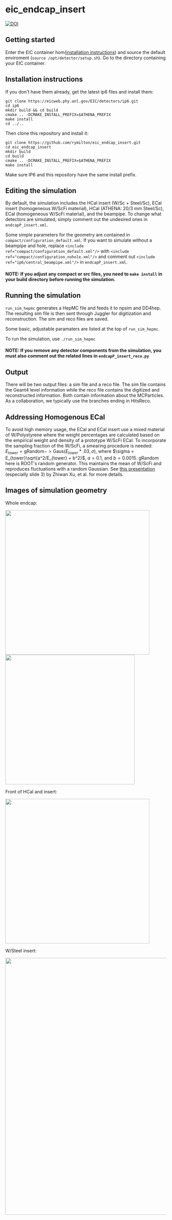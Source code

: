 # eic_endcap_insert

[![DOI](https://zenodo.org/badge/491633889.svg)](https://zenodo.org/badge/latestdoi/491633889)

Getting started
---------------------------------
Enter the EIC container hom([installation instructions](https://eic.phy.anl.gov/tutorials/eic_tutorial/getting-started/quickstart/)) and source the default enviroment (`source /opt/detector/setup.sh`). Go to the directory containing your EIC container.
## Installation instructions

If you don't have them already, get the latest ip6 files and install them:
```
git clone https://eicweb.phy.anl.gov/EIC/detectors/ip6.git
cd ip6
mkdir build && cd build
cmake .. -DCMAKE_INSTALL_PREFIX=$ATHENA_PREFIX
make install
cd ../..
```
Then clone this repository and install it:
```
git clone https://github.com/rymilton/eic_endcap_insert.git
cd eic_endcap_insert
mkdir build
cd build
cmake .. -DCMAKE_INSTALL_PREFIX=$ATHENA_PREFIX
make install
```
Make sure IP6 and this repository have the same install prefix.

## Editing the simulation
By default, the simulation includes the HCal insert (W/Sc + Steel/Sc), ECal insert (homogeneous W/ScFi material), HCal (ATHENA: 20/3 mm Steel/Sc), ECal (homogeneous W/ScFi material), and the beampipe. To change what detectors are simulated, simply comment out the undesired ones in `endcapP_insert.xml`.

Some simple parameters for the geometry are contained in `compact/configuration_default.xml`. If you want to simulate without a beampipe and hole, replace `<include ref="compact/configuration_default.xml"/>` with `<include ref="compact/configuration_nohole.xml"/>` and comment out `<include ref="ip6/central_beampipe.xml"/>` in `endcapP_insert.xml`.

#### NOTE: If you adjust any compact or src files, you need to `make install` in your build directory before running the simulation.

## Running the simulation
`run_sim_hepmc` generates a HepMC file and feeds it to npsim and DD4hep. The resulting sim file is then sent through Juggler for digitization and reconstruction. The sim and reco files are saved. 

Some basic, adjustable paramaters are listed at the top of `run_sim_hepmc`.

To run the simulation, use `./run_sim_hepmc`

#### NOTE: If you remove any detector components from the simulation, you must also comment out the related lines in `endcapP_insert_reco.py`

## Output
There will be two output files: a sim file and a reco file. The sim file contains the Geant4 level information while the reco file contains the digitized and reconstructed information. Both contain information about the MCParticles. As a collaboration, we typically use the branches ending in HitsReco. 

## Addressing Homogenous ECal
To avoid high memory usage, the ECal and ECal insert use a mixed material of W/Polystyrene where the weight percentages are calculated based on the empirical weight and density of a prototype W/ScFi ECal. To incorporate the sampling fraction of the W/ScFi, a smearing procedure is needed: $E_{tower} = \mathrm{gRandom->Gaus}\left(E_{tower}*.03, \sigma\right)$, where $\sigma = E_{tower}\sqrt{a^2/E_{tower} + b^2}$, $a = 0.1$, and $b = 0.0015$. $\mathrm{gRandom}$ here is ROOT's random generator. This maintains the mean of W/ScFi and reproduces fluctuations with a random Gaussian. See [this presentation](https://github.com/rymilton/eic_endcap_insert/files/9172710/Smearing.of.mixture.structure.for.EMCal.pdf) (especially slide 3) by Zhiwan Xu, et al. for more details.

## Images of simulation geometry
Whole endcap:

<img src="https://user-images.githubusercontent.com/87345122/180581581-c85ece7d-7137-4392-ada6-f52dbaaec1ff.png" width="450"> <img src="https://user-images.githubusercontent.com/87345122/180581647-cc728b5b-3e67-48fc-bd74-570ddc7933d0.png" width="404">

Front of HCal and insert:

<img src="https://user-images.githubusercontent.com/87345122/180581758-455f3b03-5d8b-4bf1-83a3-18e5a30dafdc.png" width="450">

W/Steel insert:

<img src="https://user-images.githubusercontent.com/87345122/180581614-37ec62c5-132e-4979-8864-8f8996bd86f7.png" width="800">


<!-- ## GPS documentation
---------------------------------
If you want to adjust the particle gun, here's the documentation for the general particle source (GPS):

   Manual: https://www.fe.infn.it/u/paterno/Geant4_tutorial/slides_further/GPS/GPS_manual.pdf

   Examples: https://hurel.hanyang.ac.kr/Geant4/Geant4_GPS/reat.space.qinetiq.com/gps/examples/examples.html -->
